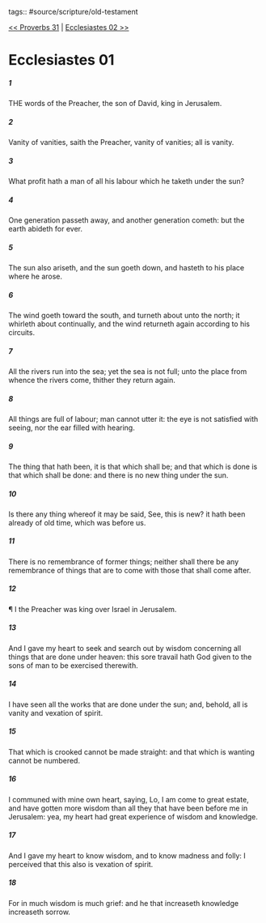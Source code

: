 tags:: #source/scripture/old-testament

[<< Proverbs 31](old-testament/20_Proverbs/Proverbs_31.md) | [Ecclesiastes 02 >>](old-testament/21_Ecclesiastes/Ecclesiastes_02.md)

# Ecclesiastes 01

##### 1

THE words of the Preacher, the son of David, king in Jerusalem.

##### 2

Vanity of vanities, saith the Preacher, vanity of vanities; all is vanity.

##### 3

What profit hath a man of all his labour which he taketh under the sun?

##### 4

One generation passeth away, and another generation cometh: but the earth abideth for ever.

##### 5

The sun also ariseth, and the sun goeth down, and hasteth to his place where he arose.

##### 6

The wind goeth toward the south, and turneth about unto the north; it whirleth about continually, and the wind returneth again according to his circuits.

##### 7

All the rivers run into the sea; yet the sea is not full; unto the place from whence the rivers come, thither they return again.

##### 8

All things are full of labour; man cannot utter it: the eye is not satisfied with seeing, nor the ear filled with hearing.

##### 9

The thing that hath been, it is that which shall be; and that which is done is that which shall be done: and there is no new thing under the sun.

##### 10

Is there any thing whereof it may be said, See, this is new? it hath been already of old time, which was before us.

##### 11

There is no remembrance of former things; neither shall there be any remembrance of things that are to come with those that shall come after.

##### 12

¶ I the Preacher was king over Israel in Jerusalem.

##### 13

And I gave my heart to seek and search out by wisdom concerning all things that are done under heaven: this sore travail hath God given to the sons of man to be exercised therewith.

##### 14

I have seen all the works that are done under the sun; and, behold, all is vanity and vexation of spirit.

##### 15

That which is crooked cannot be made straight: and that which is wanting cannot be numbered.

##### 16

I communed with mine own heart, saying, Lo, I am come to great estate, and have gotten more wisdom than all they that have been before me in Jerusalem: yea, my heart had great experience of wisdom and knowledge.

##### 17

And I gave my heart to know wisdom, and to know madness and folly: I perceived that this also is vexation of spirit.

##### 18

For in much wisdom is much grief: and he that increaseth knowledge increaseth sorrow.

